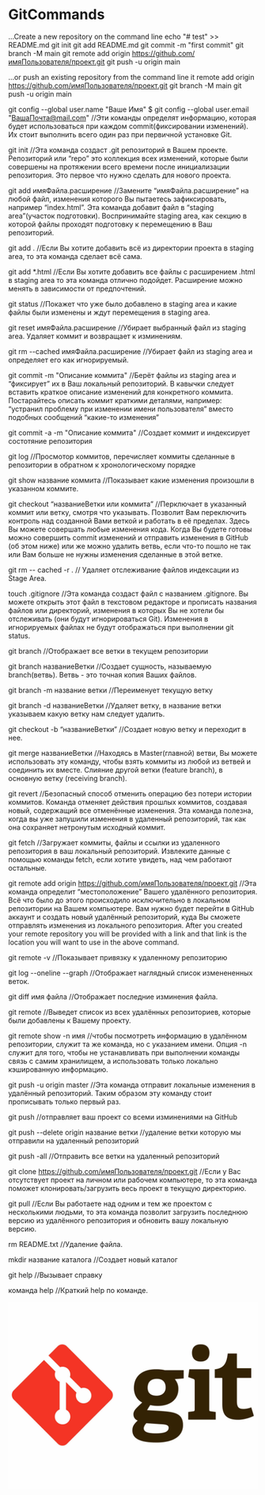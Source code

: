 # GitCommands


…Create a new repository on the command line
echo "# test" >> README.md
git init
git add README.md
git commit -m "first commit"
git branch -M main
git remote add origin https://github.com/имяПользователя/проект.git
git push -u origin main

…or push an existing repository from the command line
it remote add origin https://github.com/имяПользователя/проект.git
git branch -M main
git push -u origin main

 git config --global user.name "Ваше Имя"
$ git config --global user.email "ВашаПочта@mail.com"
//Эти команды определят информацию, которая будет использоваться при каждом commit(фиксировании изменений). Их стоит выполнить всего один раз при первичной установке Git.

 git init 
//Эта команда создаст .git репозиторий в Вашем проекте. Репозиторий или “repo” это коллекция всех изменений, которые были совершены на протяжении всего времени после инициализации репозитория. Это первое что нужно сделать для нового проекта.

 git add имяФайла.расширение 
//Замените “имяФайла.расширение” на любой файл, изменения которого Вы пытаетесь зафиксировать, например “index.html”. Эта команда добавит файл в “staging area”(участок подготовки). Воспринимайте staging area, как секцию в которой файлы проходят подготовку к перемещению в Ваш репозиторий.

 git add .
//Если Вы хотите добавить всё из директории проекта в staging area, то эта команда сделает всё сама.

 git add *.html
//Если Вы хотите добавить все файлы с расширением .html в staging area то эта команда отлично подойдет. Расширение можно менять в зависимости от предпочтений.

 git status
//Покажет что уже было добавлено в staging area и какие файлы были изменены и ждут перемещения в staging area.

 git reset имяФайла.расширение
//Убирает выбранный файл из staging area. Удаляет коммит и возвращает к изминениям.

 git rm --cached имяФайла.расширение
//Убирает файл из staging area и определяет его как игнорируемый.

 git commit -m "Описание коммита"
//Берёт файлы из staging area и “фиксирует” их в Ваш локальный репозиторий. В кавычки следует вставить краткое описание изменений для конкретного коммита. Постарайтесь описать коммит краткими деталями, например: “устранил проблему при изменении имени пользователя” вместо подобных сообщений “какие-то изменения”

 git commit -a -m "Описание коммита"
//Создает коммит и индексирует состотяние репозитория

 git log
//Просмотор коммитов, перечисляет коммиты сделанные в репозитории в обратном к хронологическому порядке

 git show название коммита
//Показывает какие изменения произошли в указанном коммите.

 git checkout “названиеВетки или коммита”
//Перключает в указанный коммит или ветку, смотря что указывать. Позволит Вам переключить контроль над созданной Вами веткой и работать в её пределах. Здесь Вы можете совершать любые изменения кода. Когда Вы будете готовы можно совершить commit изменений и отправить изменения в GitHub (об этом ниже) или же можно удалить ветвь, если что-то пошло не так или Вам больше не нужны изменения сделанные в этой ветке.

 git rm -- cached -r .
// Удаляет отслеживание файлов индексации из Stage Area.

 touch .gitignore
//Эта команда создаст файл с названием .gitignore. Вы можете открыть этот файл в текстовом редакторе и прописать названия файлов или директорий, изменения в которых Вы не хотели бы отслеживать (они будут игнорироваться Git). Изменения в игнорируемых файлах не будут отображаться при выполнении git status.

 git branch
//Отображает все ветки в текущем репозитории

 git branch названиеВетки
//Создает сущность, называемую branch(ветвь). Ветвь - это точная копия Ваших файлов.

 git branch -m название ветки
//Переименует текущую ветку

 git branch -d названиеВетки
//Удаляет ветку, в название ветки указываем какую ветку нам следует удалить.

 git checkout -b “названиеВетки”
//Создает новую ветку и переходит в нее.

 git merge названиеВетки
//Находясь в Master(главной) ветви, Вы можете использовать эту команду, чтобы взять коммиты из любой из ветвей и соединить их вместе. Слияние другой ветки (feature branch), в основную ветку (receiving branch).

 git revert
//Безопасный способ отменить операцию без потери истории коммитов. Команда отменяет действия прошлых коммитов, создавая новый, содержащий все отменённые изменения. Эта команда полезна, когда вы уже запушили изменения в удаленный репозиторий, так как она сохраняет нетронутым исходный коммит.

 git fetch
//Загружает коммиты, файлы и ссылки из удаленного репозитория в ваш локальный репозиторий. Извлеките данные с помощью команды fetch, если хотите увидеть, над чем работают остальные.

 git remote add origin https://github.com/имяПользователя/проект.git
//Эта команда определит “местоположение” Вашего удалённого репозитория. Всё что было до этого происходило исключительно в локальном репозитории на Вашем компьютере. Вам нужно будет перейти в GitHub аккаунт и создать новый удалённый репозиторий, куда Вы сможете отправлять изменения из локального репозитория. After you created your remote repository you will be provided with a link and that link is the location you will want to use in the above command.

 git remote -v
//Показывает привязку к удаленному репозиторию 

 git log --oneline --graph
//Отображает наглядный список изменененных веток.

 git diff имя файла
//Отображает последние изминения файла.

 git remote
//Выведет список из всех удалённых репозиториев, которые были добавлены к Вашему проекту.

 git remote show -n имя
//чтобы посмотреть информацию в удалённом репозитории, служит та же команда, но с указанием имени. Опция -n служит для того, чтобы не устанавливать при выполнении команды связь с самим хранилищем, а использовать только локально кэшированную информацию.

 git push -u origin master
//Эта команда отправит локальные изменения в удалённый репозиторий. Таким образом эту команду стоит прописывать только первый раз.

 git push
//отправляет ваш проект со всеми изминениями на GitHub

 git push --delete origin название ветки
//удаление ветки которую мы отправили на удаленный репозиторий

 git push -all
//Отправить все ветки на удаленный репозиторий

 git clone https://github.com/имяПользователя/проект.git
//Если у Вас отсутствует проект на личном или рабочем компьютере, то эта команда поможет клонировать/загрузить весь проект в текущую директорию.

 git pull
//Если Вы работаете над одним и тем же проектом с несколькими людьми, то эта команда позволит загрузить последнюю версию из удалённого репозитория и обновить вашу локальную версию.

 rm README.txt
//Удаление файла.

 mkdir название каталога
//Создает новый каталог

 git help 
//Вызывает справку

 команда help
//Краткий help по команде.

![picture1.](git.jpg)


